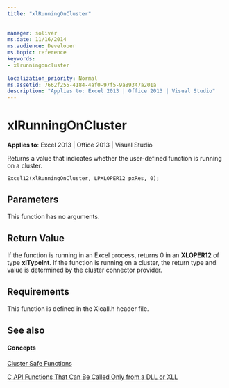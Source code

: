 ```yaml
---
title: "xlRunningOnCluster"
 
 
manager: soliver
ms.date: 11/16/2014
ms.audience: Developer
ms.topic: reference
keywords:
- xlrunningoncluster
 
localization_priority: Normal
ms.assetid: 7662f255-4184-4af0-97f5-9a89347a201a
description: "Applies to: Excel 2013 | Office 2013 | Visual Studio"
---
```


# xlRunningOnCluster

 **Applies to**: Excel 2013 | Office 2013 | Visual Studio 
  
Returns a value that indicates whether the user-defined function is running on a cluster. 
  
```
Excel12(xlRunningOnCluster, LPXLOPER12 pxRes, 0);
```

## Parameters

This function has no arguments.
  
## Return Value

If the function is running in an Excel process, returns 0 in an **XLOPER12** of type **xlTypeInt**. If the function is running on a cluster, the return type and value is determined by the cluster connector provider.
  
## Requirements

This function is defined in the Xlcall.h header file.
  
## See also

#### Concepts

[Cluster Safe Functions](cluster-safe-functions.md)
  
[C API Functions That Can Be Called Only from a DLL or XLL](c-api-functions-that-can-be-called-only-from-a-dll-or-xll.md)

